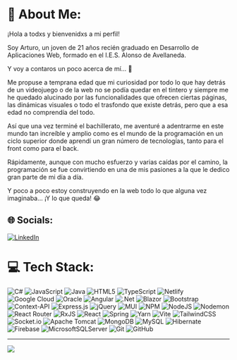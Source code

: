 # 💫 About Me:
¡Hola a todxs y bienvenidxs a mi perfil!

Soy Arturo, un joven de 21 años recién graduado en Desarrollo de Aplicaciones Web, formado en el I.E.S. Alonso de Avellaneda.

Y voy a contaros un poco acerca de mí... 🤔

Me propuse a temprana edad que mi curiosidad por todo lo que hay detrás de un videojuego o de la web no se podía quedar en 
el tintero y siempre me he quedado alucinado por las funcionalidades que ofrecen ciertas páginas, las dinámicas visuales o todo el trasfondo que existe detrás, pero que a esa edad no comprendía del todo.

Así que una vez terminé el bachillerato, me aventuré a adentrarme en este mundo tan increíble y amplio como es el mundo de la programación en un ciclo superior donde aprendí un gran número de tecnologías, tanto para el front como para el back.

Rápidamente, aunque con mucho esfuerzo y varias caídas por el camino, la programación se fue convirtiendo en una de mis pasiones 
a la que le dedico gran parte de mi día a día.

Y poco a poco estoy construyendo en la web todo lo que alguna vez imaginaba... ¡Y lo que queda! 😂


## 🌐 Socials:
[![LinkedIn](https://img.shields.io/badge/LinkedIn-%230077B5.svg?logo=linkedin&logoColor=white)](https://linkedin.com/in/arturo-corral-luengo-15386a110/) 

# 💻 Tech Stack:

![C#](https://img.shields.io/badge/c%23-%23239120.svg?style=for-the-badge&logo=csharp&logoColor=white "Nivel medio")
![JavaScript](https://img.shields.io/badge/javascript-%23323330.svg?style=for-the-badge&logo=javascript&logoColor=%23F7DF1E "Nivel medio")
![Java](https://img.shields.io/badge/java-%23ED8B00.svg?style=for-the-badge&logo=openjdk&logoColor=white "Nivel medio")
![HTML5](https://img.shields.io/badge/html5-%23E34F26.svg?style=for-the-badge&logo=html5&logoColor=white "Avanzado")
![TypeScript](https://img.shields.io/badge/typescript-%23007ACC.svg?style=for-the-badge&logo=typescript&logoColor=white "Nivel medio")
![Netlify](https://img.shields.io/badge/netlify-%23000000.svg?style=for-the-badge&logo=netlify&logoColor=#00C7B7 "Principiante")
![Google Cloud](https://img.shields.io/badge/GoogleCloud-%234285F4.svg?style=for-the-badge&logo=google-cloud&logoColor=white "Principiante")
![Oracle](https://img.shields.io/badge/Oracle-F80000?style=for-the-badge&logo=oracle&logoColor=white "Principiante")
![Angular](https://img.shields.io/badge/angular-%23DD0031.svg?style=for-the-badge&logo=angular&logoColor=white "Nivel medio")
![.Net](https://img.shields.io/badge/.NET-5C2D91?style=for-the-badge&logo=.net&logoColor=white "Nivel medio")
![Blazor](https://img.shields.io/badge/blazor-%235C2D91.svg?style=for-the-badge&logo=blazor&logoColor=white "Nivel medio")
![Bootstrap](https://img.shields.io/badge/bootstrap-%238511FA.svg?style=for-the-badge&logo=bootstrap&logoColor=white "Nivel medio")
![Context-API](https://img.shields.io/badge/Context--Api-000000?style=for-the-badge&logo=react "Nivel medio")
![Express.js](https://img.shields.io/badge/express.js-%23404d59.svg?style=for-the-badge&logo=express&logoColor=%2361DAFB "Avanzado")
![jQuery](https://img.shields.io/badge/jquery-%230769AD.svg?style=for-the-badge&logo=jquery&logoColor=white "Principiante")
![MUI](https://img.shields.io/badge/MUI-%230081CB.svg?style=for-the-badge&logo=mui&logoColor=white "Nivel medio")
![NPM](https://img.shields.io/badge/NPM-%23CB3837.svg?style=for-the-badge&logo=npm&logoColor=white "Avanzado")
![NodeJS](https://img.shields.io/badge/node.js-6DA55F?style=for-the-badge&logo=node.js&logoColor=white "Avanzado")
![Nodemon](https://img.shields.io/badge/NODEMON-%23323330.svg?style=for-the-badge&logo=nodemon&logoColor=%BBDEAD "Nivel medio")
![React Router](https://img.shields.io/badge/React_Router-CA4245?style=for-the-badge&logo=react-router&logoColor=white "Nivel medio")
![RxJS](https://img.shields.io/badge/rxjs-%23B7178C.svg?style=for-the-badge&logo=reactivex&logoColor=white "Nivel medio")
![React](https://img.shields.io/badge/react-%2320232a.svg?style=for-the-badge&logo=react&logoColor=%2361DAFB "Nivel medio")
![Spring](https://img.shields.io/badge/spring-%236DB33F.svg?style=for-the-badge&logo=spring&logoColor=white "Con conocimientos")
![Yarn](https://img.shields.io/badge/yarn-%232C8EBB.svg?style=for-the-badge&logo=yarn&logoColor=white "Nivel medio")
![Vite](https://img.shields.io/badge/vite-%23646CFF.svg?style=for-the-badge&logo=vite&logoColor=white "Nivel medio")
![TailwindCSS](https://img.shields.io/badge/tailwindcss-%2338B2AC.svg?style=for-the-badge&logo=tailwind-css&logoColor=white "Nivel medio")
![Socket.io](https://img.shields.io/badge/Socket.io-black?style=for-the-badge&logo=socket.io&badgeColor=010101 "Principiante")
![Apache Tomcat](https://img.shields.io/badge/apache%20tomcat-%23F8DC75.svg?style=for-the-badge&logo=apache-tomcat&logoColor=black "Principiante")
![MongoDB](https://img.shields.io/badge/MongoDB-%234ea94b.svg?style=for-the-badge&logo=mongodb&logoColor=white "Nivel medio")
![MySQL](https://img.shields.io/badge/mysql-4479A1.svg?style=for-the-badge&logo=mysql&logoColor=white "Nivel medio")
![Hibernate](https://img.shields.io/badge/Hibernate-59666C?style=for-the-badge&logo=Hibernate&logoColor=white "Principiante")
![Firebase](https://img.shields.io/badge/firebase-a08021?style=for-the-badge&logo=firebase&logoColor=ffcd34 "Nivel medio")
![MicrosoftSQLServer](https://img.shields.io/badge/Microsoft%20SQL%20Server-CC2927?style=for-the-badge&logo=microsoft%20sql%20server&logoColor=white "Nivel medio")
![Git](https://img.shields.io/badge/git-%23F05033.svg?style=for-the-badge&logo=git&logoColor=white "Principiante")
![GitHub](https://img.shields.io/badge/github-%23121011.svg?style=for-the-badge&logo=github&logoColor=white "Principiante")
<!--
# 📊 GitHub Stats:
![](https://github-readme-stats.vercel.app/api?username=Artehx&theme=vue&hide_border=false&include_all_commits=false&count_private=false)<br/>
![](https://github-readme-streak-stats.herokuapp.com/?user=Artehx&theme=vue&hide_border=false)<br/>
![](https://github-readme-stats.vercel.app/api/top-langs/?username=Artehx&theme=vue&hide_border=false&include_all_commits=false&count_private=false&layout=compact)
-->

---
[![](https://visitcount.itsvg.in/api?id=Artehx&icon=6&color=12)](https://visitcount.itsvg.in)

